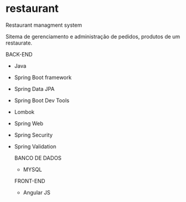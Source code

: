 # restaurant
Restaurant managment system

Sitema de gerenciamento e administração de pedidos, produtos de um restaurate.

BACK-END
- Java
- Spring Boot framework
- Spring Data JPA
- Spring Boot Dev Tools
- Lombok
- Spring Web
- Spring Security
- Spring Validation

  BANCO DE DADOS
  - MYSQL
 
  FRONT-END
  - Angular JS
